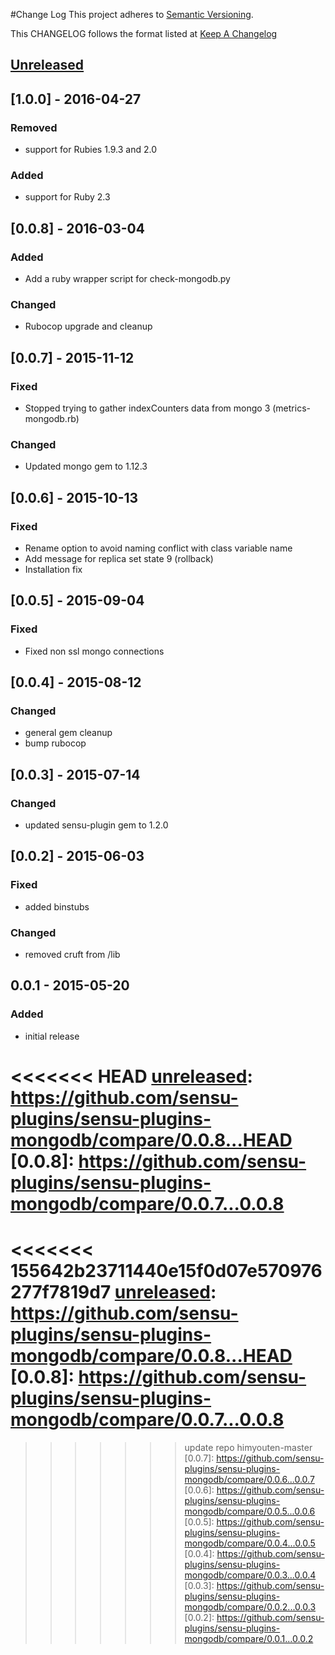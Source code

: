 #Change Log
This project adheres to [Semantic Versioning](http://semver.org/).

This CHANGELOG follows the format listed at [Keep A Changelog](http://keepachangelog.com/)

## [Unreleased]

## [1.0.0] - 2016-04-27
### Removed
- support for Rubies 1.9.3 and 2.0

### Added
- support for Ruby 2.3

## [0.0.8] - 2016-03-04
### Added
- Add a ruby wrapper script for check-mongodb.py

### Changed
- Rubocop upgrade and cleanup

## [0.0.7] - 2015-11-12
### Fixed
- Stopped trying to gather indexCounters data from mongo 3 (metrics-mongodb.rb)

### Changed
- Updated mongo gem to 1.12.3

## [0.0.6] - 2015-10-13
### Fixed
- Rename option to avoid naming conflict with class variable name
- Add message for replica set state 9 (rollback)
- Installation fix

## [0.0.5] - 2015-09-04
### Fixed
- Fixed non ssl mongo connections

## [0.0.4] - 2015-08-12
### Changed
- general gem cleanup
- bump rubocop

## [0.0.3] - 2015-07-14
### Changed
- updated sensu-plugin gem to 1.2.0

## [0.0.2] - 2015-06-03
### Fixed
- added binstubs

### Changed
- removed cruft from /lib

## 0.0.1 - 2015-05-20
### Added
- initial release

<<<<<<< HEAD
[unreleased]: https://github.com/sensu-plugins/sensu-plugins-mongodb/compare/0.0.8...HEAD
[0.0.8]: https://github.com/sensu-plugins/sensu-plugins-mongodb/compare/0.0.7...0.0.8
=======
<<<<<<< 155642b23711440e15f0d07e570976277f7819d7
[unreleased]: https://github.com/sensu-plugins/sensu-plugins-mongodb/compare/0.0.8...HEAD
[0.0.8]: https://github.com/sensu-plugins/sensu-plugins-mongodb/compare/0.0.7...0.0.8
=======
[unreleased]: https://github.com/sensu-plugins/sensu-plugins-mongodb/compare/0.0.7...HEAD
>>>>>>> update repo
>>>>>>> himyouten-master
[0.0.7]: https://github.com/sensu-plugins/sensu-plugins-mongodb/compare/0.0.6...0.0.7
[0.0.6]: https://github.com/sensu-plugins/sensu-plugins-mongodb/compare/0.0.5...0.0.6
[0.0.5]: https://github.com/sensu-plugins/sensu-plugins-mongodb/compare/0.0.4...0.0.5
[0.0.4]: https://github.com/sensu-plugins/sensu-plugins-mongodb/compare/0.0.3...0.0.4
[0.0.3]: https://github.com/sensu-plugins/sensu-plugins-mongodb/compare/0.0.2...0.0.3
[0.0.2]: https://github.com/sensu-plugins/sensu-plugins-mongodb/compare/0.0.1...0.0.2
